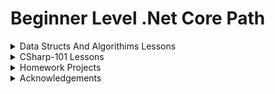 # Beginner Level .Net Core Path

<details> 
<summary>Data Structs And Algorithims Lessons</summary>
 
* [Data structs and algorithims homeworks](https://github.com/ayhan-karaman/Beginner-Level-.Net-Core-Path/tree/main/DataStructsAndAlgorithims "Got to homework") 

</details>
<details>
<summary>CSharp-101 Lessons</summary>
    
*  [Variables and data types](https://github.com/ayhan-karaman/Beginner-Level-.Net-Core-Path/tree/main/CSharp-101/TypeConversions "Got to project") 
*  [Operators](https://github.com/ayhan-karaman/Beginner-Level-.Net-Core-Path/tree/main/CSharp-101/Operators "Got to project")  

*  [Type Conversions](https://github.com/ayhan-karaman/Beginner-Level-.Net-Core-Path/tree/main/CSharp-101/TypeConversions "Got to project") 

*  [Try Catch Finally and Logical Fallacies](https://github.com/ayhan-karaman/Beginner-Level-.Net-Core-Path/tree/main/CSharp-101/TryCatchFinallyAndLogicalFallacies "Got to project") 

*  [If-ElseIf-Ternary-If](https://github.com/ayhan-karaman/Beginner-Level-.Net-Core-Path/tree/main/CSharp-101/IfElseStructureAndTernaryIf "Got to project") 

*  [Switch Case](https://github.com/ayhan-karaman/Beginner-Level-.Net-Core-Path/tree/main/CSharp-101/SwitchCase "Got to project") 

*  [For Loop and Break Continue Statements](https://github.com/ayhan-karaman/Beginner-Level-.Net-Core-Path/tree/main/CSharp-101/ForLoopAndBreakContinue "Got to project") 

*  [While Foreach](https://github.com/ayhan-karaman/Beginner-Level-.Net-Core-Path/tree/main/CSharp-101/WhileAndForEach "Got to project")

*  [Array Declaration](https://github.com/ayhan-karaman/Beginner-Level-.Net-Core-Path/tree/main/CSharp-101/ArrayDeclaration "Got to project") 

*  [Array Class Methods](https://github.com/ayhan-karaman/Beginner-Level-.Net-Core-Path/tree/main/CSharp-101/ArrayClassMethods "Got to project") 

*  [Method Overloading](https://github.com/ayhan-karaman/Beginner-Level-.Net-Core-Path/tree/main/CSharp-101/MethodOverloading "Got to project") 

*  [Recursive and Extension Methods](https://github.com/ayhan-karaman/Beginner-Level-.Net-Core-Path/tree/main/CSharp-101/ExtensionAndRecursiveMethods "Got to project") 




</details>

<details> 
<summary>Homework Projects</summary>

* CSharp-101 
    *  [Homework 1 - Algotrihm Questions](https://github.com/ayhan-karaman/Beginner-Level-.Net-Core-Path/tree/main/CSharp-101/Homework/AlgorithmQuestions-1 "Got to homework")  

---

</details>


<details>
<summary>Acknowledgements</summary>

* Instructors
    * [Hakan Yalçınkaya]()
    * [Engin Deniz Alpman]()
    * [Zikriye Ürkmez Cengiz]()

* Program Providers
    * [Patika.dev](https://academy.patika.dev/ "Go to Patika.dev")
    * [Kodluyoruz](https://www.kodluyoruz.org/ "Go to Kodluyoruz")

</details>
